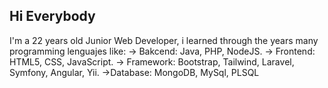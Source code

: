 <h2>Hi Everybody</h2>
I'm a 22 years old Junior Web Developer, i learned through the years many programming lenguajes like: -> Bakcend: Java, PHP, NodeJS. -> Frontend: HTML5, CSS, JavaScript. -> Framework: Bootstrap, Tailwind, Laravel, Symfony, Angular, Yii. ->Database: MongoDB, MySql, PLSQL

<!--
**Kyuregios/Kyuregios** is a ✨ _special_ ✨ repository because its `README.md` (this file) appears on your GitHub profile.

Here are some ideas to get you started:

- 🔭 I’m currently working on ...
- 🌱 I’m currently learning ...
- 👯 I’m looking to collaborate on ...
- 🤔 I’m looking for help with ...
- 💬 Ask me about ...
- 📫 How to reach me: ...
- 😄 Pronouns: ...
- ⚡ Fun fact: ...
-->
